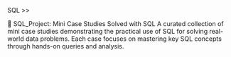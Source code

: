 SQL >>

📘 SQL_Project: Mini Case Studies Solved with SQL
A curated collection of mini case studies demonstrating the practical use of SQL for solving real-world data problems. Each case focuses on mastering key SQL concepts through hands-on queries and analysis.
